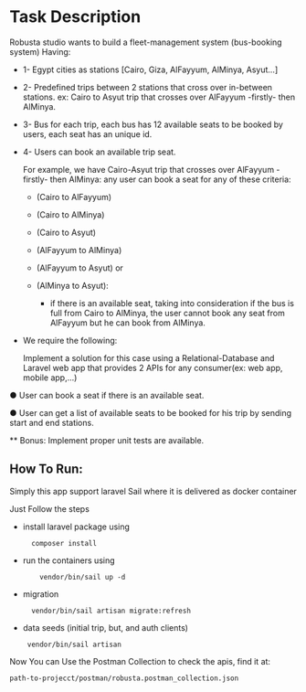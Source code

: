 # Task Description
Robusta studio wants to build a fleet-management system (bus-booking system) Having: 
  
- 1- Egypt cities as stations [Cairo, Giza, AlFayyum, AlMinya, Asyut...]


- 2- Predefined trips between 2 stations that cross over in-between stations. ex: Cairo to Asyut trip that crosses over AlFayyum -firstly- then AlMinya. 


- 3- Bus for each trip, each bus has 12 available seats to be booked by users, each seat has an unique id.


- 4- Users can book an available trip seat.

    For example, we have Cairo-Asyut trip that crosses over AlFayyum -firstly- then AlMinya: any user can book a seat for any of these criteria:
  - (Cairo to AlFayyum)
  - (Cairo to AlMinya)
  - (Cairo to Asyut)
  - (AlFayyum to AlMinya)
  - (AlFayyum to Asyut) or
  - (AlMinya to Asyut):
    
    - if there is an available seat, taking into consideration if the bus is full from Cairo to AlMinya, the user cannot book any seat from AlFayyum but he can book from AlMinya.

- We require the following:

    Implement a solution for this case using a Relational-Database and Laravel web app that provides 2 APIs for any consumer(ex: web app, mobile app,...)

● User can book a seat if there is an available seat.

● User can get a list of available seats to be booked for his trip by sending start and end stations.

** Bonus: Implement proper unit tests are available. 


## How To Run:
    
Simply this app support laravel Sail where it is delivered as docker container

Just Follow the steps

- install laravel package using
    ```
      composer install
   ```

- run the containers using
  
  ```
      vendor/bin/sail up -d 
    ```
 
- migration
    ```
      vendor/bin/sail artisan migrate:refresh
    ```

- data seeds (initial trip, but, and auth clients)
    ```
     vendor/bin/sail artisan
    ```


Now You can Use the Postman Collection to check the apis, find it at:


```
path-to-projecct/postman/robusta.postman_collection.json
```
  
